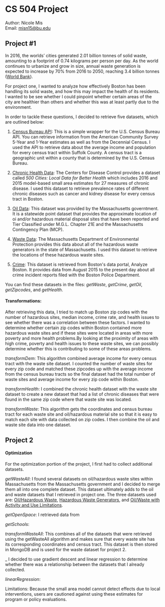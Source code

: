 # CS 504 Project
Author: Nicole Mis  
Email:  misn15@bu.edu

## Project #1

In 2016, the worlds’ cities generated 2.01 billion tonnes of solid waste, amounting to a footprint of 0.74 kilograms per person per day. As the world continues to urbanize and grow in size, annual waste generation is expected to increase by 70% from 2016 to 2050, reaching 3.4 billion tonnes ([World Bank](http://www.worldbank.org/en/topic/urbandevelopment/brief/solid-waste-management)).

For project one, I wanted to analyze how effectively Boston has been handling its solid waste, and how this may impact the health of its residents. I wanted to be see whether I could pinpoint whether certain areas of the city are healthier than others and whether this was at least partly due to the environment. 

In order to tackle these questions, I decided to retrieve five datasets, which are outlined below:

  1) [Census Bureau API](https://github.com/datamade/census): This is a simple wrapper for the U.S. Census Bureau API. You can retrieve information from the American Community Survey 5-Year and 1-Year estimates as well as from the Decennial Census. I used the API to retrieve data about the average income and population for every census tract within Suffolk County. A census tract is a geographic unit within a county that is determined by the U.S. Census Bureau.
  
  2) [Chronic Health Data](https://chronicdata.cdc.gov/500-Cities/500-Cities-Local-Data-for-Better-Health-2018-relea/6vp6-wxuq/data): The Centers for Disease Control provides a dataset called _500 Cities: Local Data for Better Health_ which includes 2016 and 2015 model-based small area estimates for 27 measures of chronic disease. I used this dataset to retrieve prevalence rates of different chronic diseases such as cancer and kidney disease for every census tract in Boston. 
  
  3) [Oil Data](https://docs.digital.mass.gov/dataset/massgis-data-massdep-tier-classified-oil-andor-hazardous-material-sites-mgl-c-21e): This dataset was provided by the Massachusetts governtment. It is a statewide point dataset that provides the approximate location of oi and/or hazardous material disposal sites that have been reported and Tier Classified under M.G.L. Chapter 21E and the Massachusetts Contingency Plan (MCP).
  
  4) [Waste Data](https://docs.digital.mass.gov/dataset/list-massachusetts-hazardous-waste-generators-january-23-2018): The Massachusetts Department of Environmental Protection provides this data about all of the hazardous waste generators in the state of Massachusetts. I used this dataset to retrieve the locations of these hazardous waste sites. 
  
  5) [Crime](https://data.boston.gov/dataset/crime-incident-reports-august-2015-to-date-source-new-system): This dataset is retrieved from Boston's data portal, Analyze Boston. It provides data from August 2015 to the present day about all crime incident reports filed with the Boston Police Department. 
  
You can find these datasets in the files: _getWaste_, _getCrime_, _getOil_, _getZipcodes_, and _getHealth_.

#### Transformations:

After retrieving this data, I tried to match up Boston zip codes with the number of hazardous sites, median income, crime rate, and health issues to see whether there was a correlation between these factors. I wanted to determine whether certain zip codes within Boston contained more hazardous waste sites and if these sites were located in areas with more poverty and more health problems.By looking at the proximity of areas with high crime, poverty and health issues to these waste sites, we can possibly determine whether this is contributing to some of these areas problems. 

 _transformDem_: This algorithm combined average income for every census tract with the waste site dataset. I counted the number of waste sites for every zip code and matched these zipcodes up with the average income from the census bureau tracts so the final dataset had the total number of waste sites and average income for every zip code within Boston.
 
_transformHealth_: I combined the chronic health dataset with the waste site dataset to create a new dataset that had a list of chronic diseases that were found in the same zip code where that waste site was located. 

_transformWaste_: This algorithm gets the coordinates and census bureau tract for each waste site and oil/hazardous material site so that it is easy to match each site with data collected on zip codes. I then combine the oil and waste site data into one dataset. 

## Project 2

#### Optimization

For the optimization portion of the project, I first had to collect additional datasets. 

  _getWasteAll_: I found several datasets on oil/hazardous waste sites within Massachusetts from the Massachusetts government and I     decided to merge them all into one complete dataset. This dataset ultimately adds to the oil and waste datasets that I retrieved in project one. The three datasets used are: [Oil/Hazardous Waste](https://docs.digital.mass.gov/dataset/massgis-data-massdep-tier-classified-oil-andor-hazardous-material-sites-mgl-c-21e), [Hazardous Waste Generators](https://docs.digital.mass.gov/dataset/list-massachusetts-hazardous-waste-generators-january-23-2018), and [Oil/Waste with Activity and Use Limitations](https://docs.digital.mass.gov/dataset/massgis-data-massdep-oil-andor-hazardous-material-sites-activity-and-use-limitations-aul).

_getOpenSpace_: I retrieved data from 


_getSchools_:




_transformWasteAll_: This combines all of the datasets that were retrieved using the getWasteAll algorithm and makes sure that every waste site has its corresponding coordinates and census tract. This dataset is then stored in MongoDB and is used for the waste dataset for project 2. 

_
I decided to use gradient descent and linear regression to determine whether there was a relationship between the datasets that I already collected. 

_linearRegression_: 

Limitations:
Because the small area model cannot detect effects due to local interventions, users are cautioned against using these estimates for program or policy evaluations. 

